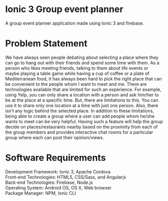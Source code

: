 # Ionic 3 Group event planner

A group event planner application made using Ionic 3 and firebase.

# Problem Statement
We have always seen people debating about selecting a place where they can go to hang out with their friends and spend some time with them. As a person who likes meeting friends, talking to them about life events or maybe playing a table game while having a cup of coffee or a plate of Mediterranean food, it has always been hard to pick the right place that can be convenient to the people whom I want to meet and me. There are technologies available that are limited for such an experience. For example, using Yelp, you can only share a location with a person and ask him/her to be at the place at a specific time. But, there are limitations to this. You can use it to share only one location at a time with just one person. Also, there isn’t any logic behind the selected place.
In addition to these limitations, being able to create a group where a user can add people whom he/she wants to meet can be very helpful. Having such a feature will help the group decide on places/restaurants nearby based on the proximity from each of the group members and provides interactive chat rooms for a particular group where each can post their opinion/views.

# Software Requirements
Development Framework: 
Ionic 3, Apache Cordova<br/>
Front-end Technologies:
 HTML5, CSS/Sass, and Angularjs<br/>
Back-end Technologies:
Firebase, Node.js<br/>
Operating System:
Android OS, OS X, Web browser<br/>
Package Manager:
NPM, Ionic CLI<br/>




